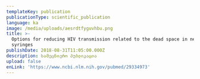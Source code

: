 ```yaml
---
templateKey: publication
publicationType: scientific_publication
language: ka
image: /media/uploads/aesrdtfyguvhbu.png
title: >-
  Options for reducing HIV transmission related to the dead space in needles and
  syringes
publishDate: 2018-08-31T11:05:00.000Z
description: სამეცნიერო პუბლიკაცია
upload: false
enLink: 'https://www.ncbi.nlm.nih.gov/pubmed/29334973'
---
```


